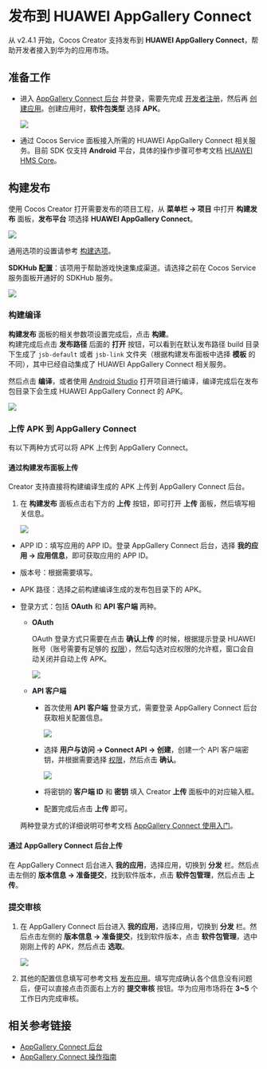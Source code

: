 # 发布到 HUAWEI AppGallery Connect

从 v2.4.1 开始，Cocos Creator 支持发布到 **HUAWEI AppGallery Connect**，帮助开发者接入到华为的应用市场。

## 准备工作

- 进入 [AppGallery Connect 后台](https://developer.huawei.com/consumer/cn/service/josp/agc/index.html) 并登录，需要先完成 [开发者注册](https://developer.huawei.com/consumer/cn/doc/20300)，然后再 [创建应用](https://developer.huawei.com/consumer/cn/doc/distribution/app/agc-create_app)。创建应用时，**软件包类型** 选择 **APK**。

  ![](./publish-huawei-agc/app-info.png)

- 通过 Cocos Service 面板接入所需的 HUAWEI AppGallery Connect 相关服务。目前 SDK 仅支持 **Android** 平台，具体的操作步骤可参考文档 [HUAWEI HMS Core](../cocos-service/sdkhub-plugins/sdkhub-hms.md)。

## 构建发布

使用 Cocos Creator 打开需要发布的项目工程，从 **菜单栏 -> 项目** 中打开 **构建发布** 面板，**发布平台** 项选择 **HUAWEI AppGallery Connect**。

![](./publish-huawei-agc/agc-builder.png)

通用选项的设置请参考 [构建选项](publish-native.md#%E6%9E%84%E5%BB%BA%E9%80%89%E9%A1%B9)。

**SDKHub 配置**：该项用于帮助游戏快速集成渠道。请选择之前在 Cocos Service 服务面板开通好的 SDKHub 服务。

  ![](./publish-huawei-agc/sdkhub.png)

### 构建编译

**构建发布** 面板的相关参数项设置完成后，点击 **构建**。<br>
构建完成后点击 **发布路径** 后面的 **打开** 按钮，可以看到在默认发布路径 build 目录下生成了 `jsb-default` 或者 `jsb-link` 文件夹（根据构建发布面板中选择 **模板** 的不同），其中已经自动集成了 HUAWEI AppGallery Connect 相关服务。

然后点击 **编译**，或者使用 [Android Studio](publish-native.md#%E4%BD%BF%E7%94%A8%E5%8E%9F%E7%94%9F%E5%B7%A5%E7%A8%8B) 打开项目进行编译，编译完成后在发布包目录下会生成 HUAWEI AppGallery Connect 的 APK。

![](./publish-huawei-agc/apk.png)

### 上传 APK 到 AppGallery Connect

有以下两种方式可以将 APK 上传到 AppGallery Connect。

#### 通过构建发布面板上传

Creator 支持直接将构建编译生成的 APK 上传到 AppGallery Connect 后台。

1. 在 **构建发布** 面板点击右下方的 **上传** 按钮，即可打开 **上传** 面板，然后填写相关信息。

    ![](./publish-huawei-agc/agc-upload-panel.png)

- APP ID：填写应用的 APP ID。登录 AppGallery Connect 后台，选择 **我的应用 -> 应用信息**，即可获取应用的 APP ID。

- 版本号：根据需要填写。

- APK 路径：选择之前构建编译生成的发布包目录下的 APK。

- 登录方式：包括 **OAuth** 和 **API 客户端** 两种。

  - **OAuth**

    OAuth 登录方式只需要在点击 **确认上传** 的时候，根据提示登录 HUAWEI 账号（账号需要有足够的 [权限](https://developer.huawei.com/consumer/cn/doc/distribution/app/agc-team_account_mgt#appendix)），然后勾选对应权限的允许框，窗口会自动关闭并自动上传 APK。

    ![](./publish-huawei-agc/upload-oauth.png)

  - **API 客户端**

    - 首次使用 **API 客户端** 登录方式，需要登录 AppGallery Connect 后台获取相关配置信息。

      ![](./publish-huawei-agc/upload-api.png)

    - 选择 **用户与访问 -> Connect API -> 创建**，创建一个 API 客户端密钥，并根据需要选择 [权限](https://developer.huawei.com/consumer/cn/doc/distribution/app/agc-team_account_mgt#appendix)，然后点击 **确认**。

      ![](./publish-huawei-agc/create-api-key.png)

    - 将密钥的 **客户端 ID** 和 **密钥** 填入 Creator **上传** 面板中的对应输入框。
    - 配置完成后点击 **上传** 即可。

  两种登录方式的详细说明可参考文档 [AppGallery Connect 使用入门](https://developer.huawei.com/consumer/cn/doc/development/AppGallery-connect-Guides/agcapi-getstarted)。

#### 通过 AppGallery Connect 后台上传

在 AppGallery Connect 后台进入 **我的应用**，选择应用，切换到 **分发** 栏。然后点击左侧的 **版本信息 -> 准备提交**，找到软件版本，点击 **软件包管理**，然后点击 **上传**。

### 提交审核

1. 在 AppGallery Connect 后台进入 **我的应用**，选择应用，切换到 **分发** 栏。然后点击左侧的 **版本信息 -> 准备提交**，找到软件版本，点击 **软件包管理**，选中刚刚上传的 APK，然后点击 **选取**。

    ![](./publish-huawei-agc/apk-list.png)

2. 其他的配置信息填写可参考文档 [发布应用](https://developer.huawei.com/consumer/cn/doc/distribution/app/agc-release_app)。填写完成确认各个信息没有问题后，便可以直接点击页面右上方的 **提交审核** 按钮。华为应用市场将在 **3~5** 个工作日内完成审核。

## 相关参考链接

- [AppGallery Connect 后台](https://developer.huawei.com/consumer/cn/service/josp/agc/index.html)
- [AppGallery Connect 操作指南](https://developer.huawei.com/consumer/cn/doc/distribution/app/agc-create_app)
